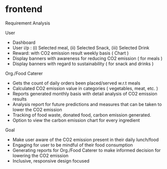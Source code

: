 # frontend

Requirement Analysis

User 

- Dashboard
- User i/p : (i) Selected meal, (ii) Selected Snack, (iii) Selected Drink
- Reward:  with CO2 emission result weekly basis ( Chart )
- Display banners with awareness for reducing CO2 emission ( for meals )
- Display banners with regard to  sustainability ( for snack and drinks )

Org./Food Caterer

- Gets the count of daily orders been placed/served w.r.t meals
- Calculated CO2 emission value in categories ( vegetables, meat, etc. )
- Reports generated monthly basis with detail analysis of CO2 emission results
- Analysis report for future predictions and measures that can be taken to lower the CO2 emission
- Tracking of food waste, donated food, carbon emission generated.
- Option to view the carbon emission chart for every ingredient

Goal

- Make user aware of the CO2 emission present in their daily lunch/food
- Engaging for user to be mindful of their food consumption
- Generating reports for Org./Food Caterer to make informed decision for lowering the CO2 emission
- Inclusive, responsive design focused
